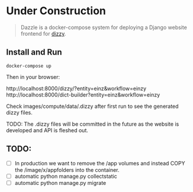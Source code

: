 # Under Construction

> Dazzle is a docker-compose system for deploying a Django website frontend for [dizzy](https://github.com/GRAYgoose124/dizzy).

## Install and Run

    docker-compose up

Then in your browser:

http://localhost:8000/dizzy/?entity=einz&workflow=einzy
http://localhost:8000/dict-builder?entity=einz&workflow=einzy

Check images/compute/data/.dizzy after first run to see the generated dizzy files. 

TODO: The .dizzy files will be committed in the future as the website is developed and API is fleshed out.


## TODO:
- [ ] In production we want to remove the /app volumes and instead COPY the /image/x/appfolders into the container.
- [ ] automatic python manage.py collectstatic
- [ ] automatic python manage.py migrate